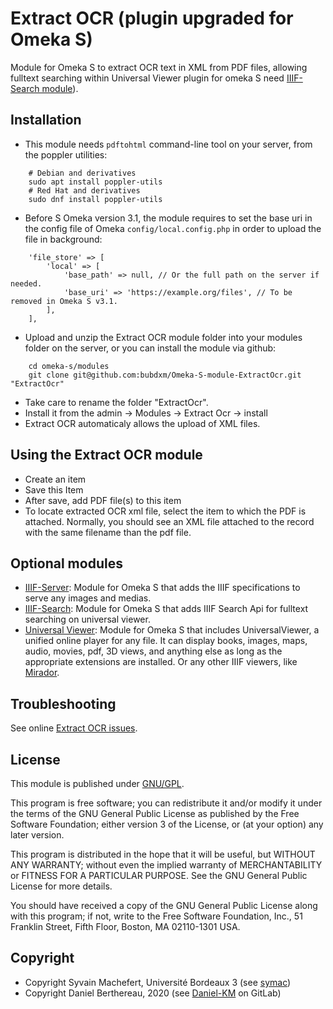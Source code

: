 Extract OCR (plugin upgraded for Omeka S)
=========================================


Module for Omeka S to extract OCR text in XML from PDF files, allowing fulltext
searching within Universal Viewer plugin for omeka S  need [IIIF-Search module](https://github.com/bubdxm/Omeka-S-module-IiifSearch)).


Installation
------------

- This module needs `pdftohtml` command-line tool on your server, from the
  poppler utilities:

```
    # Debian and derivatives
    sudo apt install poppler-utils
    # Red Hat and derivatives
    sudo dnf install poppler-utils
```

- Before S Omeka version 3.1, the module requires to set the base uri in the
  config file of Omeka `config/local.config.php` in order to upload the file in
  background:

```
    'file_store' => [
        'local' => [
            'base_path' => null, // Or the full path on the server if needed.
            'base_uri' => 'https://example.org/files', // To be removed in Omeka S v3.1.
        ],
    ],
```

- Upload and unzip the Extract OCR module folder into your modules folder on the
  server, or you can install the module via github:

```
    cd omeka-s/modules
    git clone git@github.com:bubdxm/Omeka-S-module-ExtractOcr.git "ExtractOcr"
```

- Take care to rename the folder "ExtractOcr".
- Install it from the admin → Modules → Extract Ocr -> install
- Extract OCR automaticaly allows the upload of XML files.

Using the Extract OCR module
---------------------------

- Create an item
- Save this Item
- After save, add PDF file(s) to this item
- To locate extracted OCR xml file, select the item to which the PDF is
  attached. Normally, you should see an XML file attached to the record with the
  same filename than the pdf file.


Optional modules
----------------

- [IIIF-Server](https://github.com/bubdxm/Omeka-S-module-IiifServer): Module for
  Omeka S that adds the IIIF specifications to serve any images and medias.
- [IIIF-Search](https://github.com/bubdxm/Omeka-S-module-IiifSearch):  Module
  for Omeka S that adds IIIF Search Api for fulltext searching on universal
  viewer.
- [Universal Viewer](https://gitlab.com/Daniel-KM/Omeka-S-module-UniversalViewer):
  Module for Omeka S that includes UniversalViewer, a unified online player for
  any file. It can display books, images, maps, audio, movies, pdf, 3D views,
  and anything else as long as the appropriate extensions are installed.
  Or any other IIIF viewers, like [Mirador](https://gitlab.com/Daniel-KM/Omeka-S-module-Mirador).


Troubleshooting
---------------

See online [Extract OCR issues](https://github.com/bubdxm/Omeka-S-module-ExtractOcr/issues).


License
-------

This module is published under [GNU/GPL](https://www.gnu.org/licenses/gpl-3.0.html).

This program is free software; you can redistribute it and/or modify it under
the terms of the GNU General Public License as published by the Free Software
Foundation; either version 3 of the License, or (at your option) any later
version.

This program is distributed in the hope that it will be useful, but WITHOUT
ANY WARRANTY; without even the implied warranty of MERCHANTABILITY or FITNESS
FOR A PARTICULAR PURPOSE. See the GNU General Public License for more
details.

You should have received a copy of the GNU General Public License along with
this program; if not, write to the Free Software Foundation, Inc.,
51 Franklin Street, Fifth Floor, Boston, MA 02110-1301 USA.


Copyright
---------

* Copyright Syvain Machefert, Université Bordeaux 3 (see [symac](https://github.com/symac))
* Copyright Daniel Berthereau, 2020 (see [Daniel-KM](https://gitlab.com/Daniel-KM) on GitLab)
